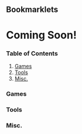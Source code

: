 ## Bookmarklets

# Coming Soon!

### Table of Contents
1. [Games](#games)
2. [Tools](#tools)
3. [Misc.](#misc)

### Games


### Tools


### Misc.

